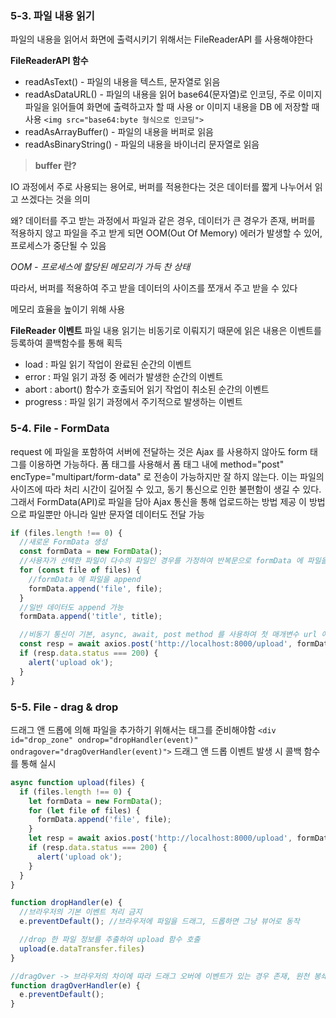 ### 5-3. 파일 내용 읽기
파일의 내용을 읽어서 화면에 출력시키기 위해서는 FileReaderAPI 를 사용해야한다

**FileReaderAPI 함수**
- readAsText() - 파일의 내용을 텍스트, 문자열로 읽음
- readAsDataURL() - 파일의 내용을 읽어 base64(문자열)로 인코딩, 주로 이미지 파일을 읽어들여 화면에 출력하고자 할 때 사용 or 이미지 내용을 DB 에 저장할 때 사용
`<img src="base64:byte 형식으로 인코딩">`
- readAsArrayBuffer() - 파일의 내용을 버퍼로 읽음
- readAsBinaryString() - 파일의 내용을 바이너리 문자열로 읽음

> **buffer 란?**

IO 과정에서 주로 사용되는 용어로, 버퍼를 적용한다는 것은 데이터를 짧게 나누어서 읽고 쓰겠다는 것을 의미

왜? 데이터를 주고 받는 과정에서 파일과 같은 경우, 데이터가 큰 경우가 존재, 버퍼를 적용하지 않고 파일을 주고 받게 되면 OOM(Out Of Memory) 에러가 발생할 수 있어, 프로세스가 중단될 수 있음

*OOM - 프로세스에 할당된 메모리가 가득 찬 상태*

따라서, 버퍼를 적용하여 주고 받을 데이터의 사이즈를 쪼개서 주고 받을 수 있다

메모리 효율을 높이기 위해 사용

**FileReader 이벤트**
파일 내용 읽기는 비동기로 이뤄지기 때문에 읽은 내용은 이벤트를 등록하여 콜백함수를 통해 획득
- load : 파일 읽기 작업이 완료된 순간의 이벤트
- error : 파일 읽기 과정 중 에러가 발생한 순간의 이벤트
- abort : abort() 함수가 호출되어 읽기 작업이 취소된 순간의 이벤트
- progress : 파일 읽기 과정에서 주기적으로 발생하는 이벤트

### 5-4. File - FormData
request 에 파일을 포함하여 서버에 전달하는 것은 Ajax 를 사용하지 않아도 form 태그를 이용하면 가능하다.
폼 태그를 사용해서 폼 태그 내에 method="post" encType="multipart/form-data" 로 전송이 가능하지만 잘 하지 않는다.
이는 파일의 사이즈에 따라 처리 시간이 길어질 수 있고, 동기 통신으로 인한 불편함이 생길 수 있다.
그래서 FormData(API)로 파일을 담아 Ajax 통신을 통해 업로드하는 방법 제공
이 방법으로 파일뿐만 아니라 일반 문자열 데이터도 전달 가능

```js
if (files.length !== 0) {
  //새로운 FormData 생성
  const formData = new FormData();
  //사용자가 선택한 파일이 다수의 파일인 경우를 가정하여 반복문으로 formData 에 파일을 담음
  for (const file of files) {
    //formData 에 파일을 append
    formData.append('file', file);
  }
  //일반 데이터도 append 가능
  formData.append('title', title);

  //비동기 통신이 기본, async, await, post method 를 사용하여 첫 매개변수 url 에 formData 를 전송
  const resp = await axios.post('http://localhost:8000/upload', formData);
  if (resp.data.status === 200) {
    alert('upload ok');
  }
}
```

### 5-5. File - drag & drop
드래그 앤 드롭에 의해 파일을 추가하기 위해서는 태그를 준비해야함
`<div id="drop_zone" ondrop="dropHandler(event)" ondragover="dragOverHandler(event)">`
드래그 앤 드롭 이벤트 발생 시 콜백 함수를 통해 실시

```js
async function upload(files) {
  if (files.length !== 0) {
    let formData = new FormData();
    for (let file of files) {
      formData.append('file', file);
    }
    let resp = await axios.post('http://localhost:8000/upload', formData);
    if (resp.data.status === 200) {
      alert('upload ok');
    }
  }
}

function dropHandler(e) {
  //브라우저의 기본 이벤트 처리 금지
  e.preventDefault(); //브라우저에 파일을 드래그, 드롭하면 그냥 뷰어로 동작

  //drop 한 파일 정보를 추출하여 upload 함수 호출
  upload(e.dataTransfer.files)
}

//dragOver -> 브라우저의 차이에 따라 드래그 오버에 이벤트가 있는 경우 존재, 원천 봉쇄
function dragOverHandler(e) {
  e.preventDefault();
}
```